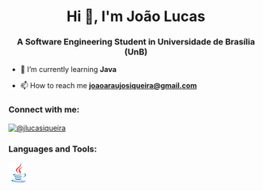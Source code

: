 <h1 align="center">Hi 👋, I'm João Lucas </h1>
<h3 align="center">A Software Engineering Student in Universidade de Brasília (UnB)</h3>

- 🌱 I’m currently learning **Java**

- 📫 How to reach me **joaoaraujosiqueira@gmail.com**

<h3 align="left">Connect with me:</h3>
<p align="left">
<a href="https://instagram.com/@jlucasiqueira" target="blank"><img align="center" src="https://raw.githubusercontent.com/rahuldkjain/github-profile-readme-generator/master/src/images/icons/Social/instagram.svg" alt="@jlucasiqueira" height="30" width="40" /></a>
</p>

<h3 align="left">Languages and Tools:</h3>
<p align="left"> <a href="https://www.java.com" target="_blank" rel="noreferrer"> <img src="https://raw.githubusercontent.com/devicons/devicon/master/icons/java/java-original.svg" alt="java" width="40" height="40"/> </a> </p>
